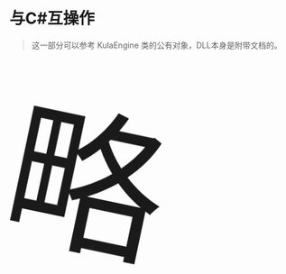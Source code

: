 # 与C#互操作

> 这一部分可以参考 KulaEngine 类的公有对象，DLL本身是附带文档的。

<div id="big-text">略</div>
<style>
#big-text {
    display: inline-block;
    font-size: 20em;
    animation-name: manimani;
    animation-duration: 1s;
    animation-iteration-count: infinite;
}
@keyframes manimani{
    0% {
        transform: rotate(0deg);
    }
    100% {
        transform: rotate(360deg);
    }
}
</style>